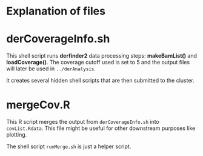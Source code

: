 Explanation of files
====================

# derCoverageInfo.sh

This shell script runs __derfinder2__ data processing steps: __makeBamList()__ and __loadCoverage()__. The coverage cutoff used is set to 5 and the output files will later be used in `../derAnalysis`.

It creates several hidden shell scripts that are then submitted to the cluster.

# mergeCov.R

This R script merges the output from `derCoverageInfo.sh` into `covList.Rdata`. This file might be useful for other downstream purposes like plotting.

The shell script `runMerge.sh` is just a helper script.
